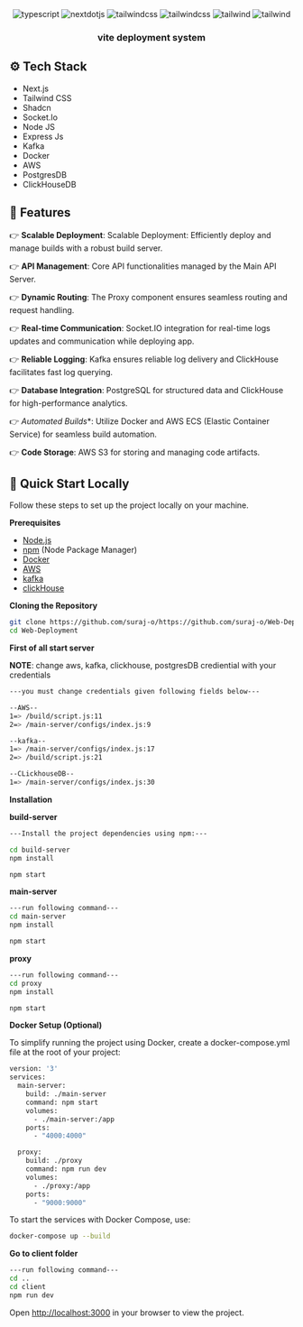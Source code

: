 <div align="center">

<div>
    <img src="https://img.shields.io/badge/-javascript-black?style=for-the-badge&logoColor=white&logo=javascript&color=f5e942" alt="typescript" />
    <img src="https://img.shields.io/badge/-Next_JS-black?style=for-the-badge&logoColor=white&logo=nextdotjs&color=000000" alt="nextdotjs" />
    <img src="https://img.shields.io/badge/-Tailwind_CSS-black?style=for-the-badge&logoColor=white&logo=tailwindcss&color=06B6D4" alt="tailwindcss" />
    <img src="https://img.shields.io/badge/-Docker-black?style=for-the-badge&logoColor=white&logo=docker&color=3178C6"alt="tailwindcss" />
    <img src="https://img.shields.io/badge/-kafka-black?style=for-the-badge&logoColor=white&logo=kafka" alt="tailwind" />
    <img src="https://img.shields.io/badge/AWS-grey?style=for-the-badge&logo=aws" alt="tailwind" />
  </div>

<h3 align="center">vite deployment system</h3>

</div>  

## <a name="tech-stack">⚙️ Tech Stack</a>

- Next.js
- Tailwind CSS
- Shadcn
- Socket.Io
- Node JS
- Express Js
- Kafka
- Docker
- AWS
- PostgresDB
- ClickHouseDB

## <a name="features">🔋 Features</a>

👉 **Scalable Deployment**: Scalable Deployment: Efficiently deploy and manage builds with a robust build server.

👉 **API Management**: Core API functionalities managed by the Main API Server.

👉 **Dynamic Routing**: The Proxy component ensures seamless routing and request handling.

👉 **Real-time Communication**: Socket.IO integration for real-time logs updates and communication while deploying app.

👉 **Reliable Logging**: Kafka ensures reliable log delivery and ClickHouse facilitates fast log querying.

👉 **Database Integration**: PostgreSQL for structured data and ClickHouse for high-performance analytics.

👉 *Automated Builds**: Utilize Docker and AWS ECS (Elastic Container Service) for seamless build automation.

👉 **Code Storage**: AWS S3 for storing and managing code artifacts.
 

## <a name="quick-start">🤸 Quick Start Locally</a>

Follow these steps to set up the project locally on your machine.

**Prerequisites**

- [Node.js](https://nodejs.org/en)
- [npm](https://www.npmjs.com/) (Node Package Manager)
- [Docker](https://docker.com/)
- [AWS](https://aws.amazon.com/)
- [kafka](https://kafka.apache.org/)
- [clickHouse](https://clickhouse.com/)

**Cloning the Repository**

```bash or powershell
git clone https://github.com/suraj-o/https://github.com/suraj-o/Web-Deployment
cd Web-Deployment
```

**First of all start server**

**NOTE**: change aws, kafka, clickhouse, postgresDB  crediential with your credentials  

```bash
---you must change credentials given following fields below---

--AWS--
1=> /build/script.js:11
2=> /main-server/configs/index.js:9

--kafka--
1=> /main-server/configs/index.js:17
2=> /build/script.js:21

--CLickhouseDB--
1=> /main-server/configs/index.js:30

```


**Installation**

**build-server**
```bash
---Install the project dependencies using npm:---

cd build-server
npm install

npm start
```

**main-server**
```bash
---run following command---
cd main-server
npm install

npm start

```
**proxy**
```bash
---run following command---
cd proxy
npm install

npm start

```

**Docker Setup (Optional)**

To simplify running the project using Docker, create a docker-compose.yml file at the root of your project:

```bash
version: '3'
services:
  main-server:
    build: ./main-server
    command: npm start
    volumes:
      - ./main-server:/app
    ports:
      - "4000:4000"

  proxy:
    build: ./proxy
    command: npm run dev
    volumes:
      - ./proxy:/app
    ports:
      - "9000:9000"
```

To start the services with Docker Compose, use:
```bash
docker-compose up --build
```

**Go to client folder**
```bash
---run following command---
cd ..
cd client
npm run dev
```

Open [http://localhost:3000](http://localhost:3000) in your browser to view the project.
